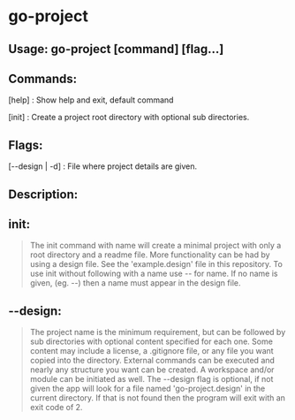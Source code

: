 # go-project

## Usage: go-project [command] [flag...]
	
## Commands:     
[help] <topic>           : Show help and exit, default command

[init] <name>            : Create a project root directory with optional sub directories.
		
## Flags:				
[--design | -d] <design> : File where project details are given. 

## Description:
## init:      
>The init command with name will create a minimal project with only a root directory and a
>readme file. More functionality can be had by using a design file. See the 'example.design'
>file in this repository. To use init without following with a name use -- for name.
>If no name is given, (eg. --) then a name must appear in the design file.

## --design:
>The project name is the minimum requirement, but can be followed by sub directories with optional 
>content specified for each one. Some content may include a license, a .gitignore file,
>or any file you want copied into the directory. 
>External commands can be executed and nearly any structure you want can be created. A workspace
>and/or module can be initiated as well.
>The --design flag is optional, if not given the app will look for a file named 'go-project.design'
>in the current directory. If that is not found then the program will exit with an exit code of 2.

